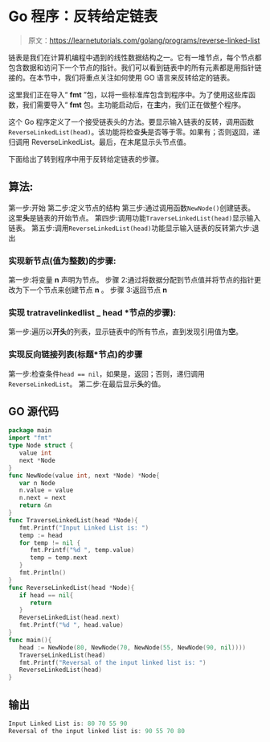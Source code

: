 # Go 程序：反转给定链表

> 原文：<https://learnetutorials.com/golang/programs/reverse-linked-list>

链表是我们在计算机编程中遇到的线性数据结构之一。它有一堆节点，每个节点都包含数据和访问下一个节点的指针。我们可以看到链表中的所有元素都是用指针链接的。在本节中，我们将重点关注如何使用 GO 语言来反转给定的链表。

这里我们正在导入“ **fmt** ”包，以将一些标准库包含到程序中。为了使用这些库函数，我们需要导入“ **fmt** 包。主功能启动后，在**主**内，我们正在做整个程序。

这个 Go 程序定义了一个接受链表头的方法。要显示输入链表的反转，调用函数`ReverseLinkedList(head)`。该功能将检查**头**是否等于零。如果有；否则返回，递归调用 ReverseLinkedList。最后，在末尾显示头节点值。

下面给出了转到程序中用于反转给定链表的步骤。

## 算法:

第一步:开始
第二步:定义节点的结构
第三步:通过调用函数`NewNode()`创建链表。这里**头**是链表的开始节点。
第四步:调用功能`TraverseLinkedList(head)`显示输入链表。
第五步:调用`ReverseLinkedList(head)`功能显示输入链表的反转第六步:退出

### 实现新节点(值为整数)的步骤:

第一步:将变量 **n** 声明为节点。
步骤 2:通过将数据分配到节点值并将节点的指针更改为下一个节点来创建节点 **n** 。
步骤 3:返回节点 **n**

### 实现 tratravelinkedlist _ head *节点的步骤):

第一步:遍历以**开头**的列表，显示链表中的所有节点，直到发现引用值为**空**。

### 实现反向链接列表(标题*节点)的步骤

第一步:检查条件`head == nil`，如果是，返回；否则，递归调用`ReverseLinkedList`。
第二步:在最后显示**头**的值。

## GO 源代码

```go
package main
import "fmt"
type Node struct {
   value int
   next *Node
}
func NewNode(value int, next *Node) *Node{
   var n Node
   n.value = value
   n.next = next
   return &n
}
func TraverseLinkedList(head *Node){
   fmt.Printf("Input Linked List is: ")
   temp := head
   for temp != nil {
      fmt.Printf("%d ", temp.value)
      temp = temp.next
   }
   fmt.Println()
}
func ReverseLinkedList(head *Node){
   if head == nil{
      return
   }
   ReverseLinkedList(head.next)
   fmt.Printf("%d ", head.value)
}
func main(){
   head := NewNode(80, NewNode(70, NewNode(55, NewNode(90, nil))))
   TraverseLinkedList(head)
   fmt.Printf("Reversal of the input linked list is: ")
   ReverseLinkedList(head)
}

```

## 输出

```go
Input Linked List is: 80 70 55 90 
Reversal of the input linked list is: 90 55 70 80 
```